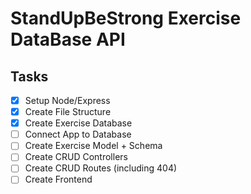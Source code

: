 # StandUpBeStrong Exercise DataBase API

## Tasks
- [x] Setup Node/Express
- [x] Create File Structure
- [x] Create Exercise Database
- [ ] Connect App to Database
- [ ] Create Exercise Model + Schema
- [ ] Create CRUD Controllers
- [ ] Create CRUD Routes (including 404)
- [ ] Create Frontend
